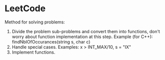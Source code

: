 # LeetCode
Method for solving problems:
1. Divide the problem sub-problems and convert them into functions, don't worry about function implementation at this step. Example (for C++): findNbIOfOccurances(string s, char c)
2. Handle special cases. Examples: x > INT_MAX/10, s = "IX"
3. Implement functions.
